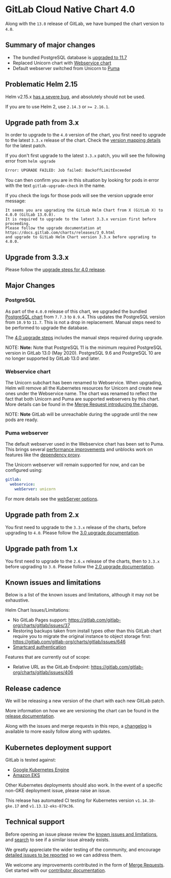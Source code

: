 # GitLab Cloud Native Chart 4.0

Along with the `13.0` release of GitLab, we have bumped the chart version to `4.0`.

## Summary of major changes

- The bundled PostgreSQL database is [upgraded to 11.7](#postgresql)
- Replaced Unicorn chart with [Webservice chart](#webservice-chart)
- Default webserver switched from Unicorn to [Puma](#puma-webserver)

## Problematic Helm 2.15

Helm v2.15.x [has a severe bug](https://github.com/helm/helm/issues/6767), and absolutely should not be used.

If you are to use Helm 2, use `2.14.3` or `>= 2.16.1`.

## Upgrade path from 3.x

In order to upgrade to the `4.0` version of the chart, you first need to upgrade to the latest `3.3.x`
release of the chart. Check the [version mapping details](../installation/version_mappings.md) for the latest patch.

If you don't first upgrade to the latest `3.3.x` patch, you will see the following error from `helm upgrade`

```bash
Error: UPGRADE FAILED: Job failed: BackoffLimitExceeded
```

You can then confirm you are in this situation by looking for pods in error with the text `gitlab-upgrade-check` in the name.

If you check the logs for those pods will see the version upgrade error message:

```plaintext
It seems you are upgrading the GitLab Helm Chart from X (GitLab X) to 4.0.0 (GitLab 13.0.0).
It is required to upgrade to the latest 3.3.x version first before proceeding.
Please follow the upgrade documentation at https://docs.gitlab.com/charts/releases/3_0.html
and upgrade to GitLab Helm Chart version 3.3.x before upgrading to 4.0.0.
```

## Upgrade from 3.3.x

Please follow the [upgrade steps for 4.0 release](../installation/upgrade.md).

## Major Changes

### PostgreSQL

As part of the `4.0.0` release of this chart, we upgraded the bundled [PostgreSQL chart](https://github.com/bitnami/charts/tree/master/bitnami/postgresql)
from `7.7.3` to `8.9.4`. This updates the PostgreSQL version from `10.9` to `11.7`. This is not a drop in replacement. Manual
steps need to be performed to upgrade the database.

The [4.0 upgrade steps](../installation/upgrade.md#upgrade-steps-for-40-release)
includes the manual steps required during upgrade.

NOTE: **Note:**
Note that PostgreSQL 11 is the minimum required PostgreSQL version in GitLab 13.0 (May 2020).
PostgreSQL 9.6 and PostgreSQL 10 are no longer supported by GitLab 13.0 and later.
### Webservice chart

The Unicorn subchart has been renamed to Webservice. When upgrading, Helm will remove all the Kubernetes resources
for Unicorn and create new ones under the Webservice name. The chart was renamed to reflect the fact that both
Unicorn and Puma are supported webservers by this chart. More details can be found in the
[Merge Request introducing the change.](https://gitlab.com/gitlab-org/charts/gitlab/-/merge_requests/1145)

NOTE: **Note** GitLab will be unreachable during the upgrade until the new pods are ready.

### Puma webserver

The default webserver used in the Webservice chart has been set to Puma. This brings several
[performance improvements](https://docs.gitlab.com/ee/administration/operations/puma.html#why-switch-to-puma) and
unblocks work on features like the [dependency proxy](https://gitlab.com/gitlab-org/charts/gitlab/-/issues/1284).

The Unicorn webserver will remain supported for now, and can be configured using:

```yaml
gitlab:
  webservice:
    webServer: unicorn
```

For more details see the [webServer options](../charts/gitlab/webservice/index.md#webserver-options).

## Upgrade path from 2.x

You first need to upgrade to the `3.3.x` release of the charts, before upgrading to `4.0`. Please follow the
[3.0 upgrade documentation](3_0.md).

## Upgrade path from 1.x

You first need to upgrade to the `2.6.x` release of the charts, then to `3.3.x` before upgrading to `3.0`. Please follow
the [2.0 upgrade documentation](2_0.md).

## Known issues and limitations

Below is a list of the known issues and limitations, although it may not be exhaustive.

Helm Chart Issues/Limitations:

- No GitLab Pages support: <https://gitlab.com/gitlab-org/charts/gitlab/issues/37>
- Restoring backups taken from install types other than this GitLab chart require you to migrate the original instance to object storage first: <https://gitlab.com/gitlab-org/charts/gitlab/issues/646>
- [Smartcard authentication](https://gitlab.com/gitlab-org/charts/gitlab/issues/988)

Features that are currently out of scope:

- Relative URL as the GitLab Endpoint: <https://gitlab.com/gitlab-org/charts/gitlab/issues/406>

## Release cadence

We will be releasing a new version of the chart with each new GitLab patch.

More information on how we are versioning the chart can be found in the [release documentation](../development/release.md).

Along with the issues and merge requests in this repo, a [changelog](https://gitlab.com/gitlab-org/charts/gitlab/blob/master/CHANGELOG.md) is available to more easily follow along with updates.

## Kubernetes deployment support

GitLab is tested against:

- [Google Kubernetes Engine](https://cloud.google.com/kubernetes-engine/)
- [Amazon EKS](https://aws.amazon.com/eks/)

Other Kubernetes deployments should also work. In the event of a specific non-GKE deployment issue, please raise an issue.

This release has automated CI testing for Kubernetes version `v1.14.10-gke.17` and `v1.13.12-eks-879c36`.

## Technical support

Before opening an issue please review the [known issues and limitations](#known-issues-and-limitations), and [search](https://gitlab.com/gitlab-org/charts/gitlab/issues) to see if a similar issue already exists.

We greatly appreciate the wider testing of the community, and encourage [detailed issues to be reported](https://gitlab.com/gitlab-org/charts/gitlab/issues/new) so we can address them.

We welcome any improvements contributed in the form of [Merge Requests](https://gitlab.com/gitlab-org/charts/gitlab/-/merge_requests).
Get started with our [contributor documentation](../index.md#contributing).
